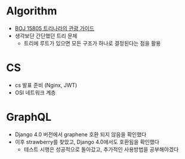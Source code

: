 # Algorithm
- [BOJ 15805 트리나라의 관광 가이드](https://www.acmicpc.net/problem/15805)
- 생각보단 간단했던 트리 문제
    - 트리에 루트가 있으면 모든 구조가 하나로 결정된다는 점을 활용

# CS
- cs 발표 준비 (Nginx, JWT)
- OSI 네트워크 계층

# GraphQL
- Django 4.0 버전에서 graphene 호환 되지 않음을 확인했다
- 이후 strawberry를 찾았고, Django 4.0에서도 호환됨을 확인했다
    - 테스트 시행은 성공적으로 돌아갔고, 추가적인 사용방법을 공부해야겠다
